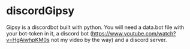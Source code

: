 # discordGipsy
Gipsy is a discordbot built with python.
 You will need a data.bot file with your bot-token in it, a discord bot (https://www.youtube.com/watch?v=HgAiwhpKM0s not my video by the way) and a discord server.
